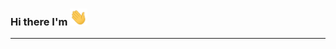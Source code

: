 ### Hi there I'm <Jose Ramon/> <img src="https://github.com/KaylaKremer/KaylaKremer/blob/master/images/hi.gif" width="28px" alt="waving hand" />
***

<!--
**jr-cast/jr-cast** is a ✨ _special_ ✨ repository because its `README.md` (this file) appears on your GitHub profile.

Here are some ideas to get you started:

- 🔭 I’m currently working on ...
- 🌱 I’m currently learning ...
- 👯 I’m looking to collaborate on ...
- 🤔 I’m looking for help with ...
- 💬 Ask me about ...
- 📫 How to reach me: ...
- 😄 Pronouns: ...
- ⚡ Fun fact: ...
-->
